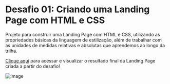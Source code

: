 # Desafio 01: Criando uma Landing Page com HTML e CSS

Projeto para construir uma Landing Page com HTML e CSS, utilizando as propriedades básicas da linguagem de estilização, além de trabalhar com as unidades de medidas relativas e absolutas que aprendemos ao longo da trilha.

[Clique aqui](https://rsouza13.github.io/trilha-css-desafio-01/) para acessar e visualizar o resultado final da Landing Page criada a partir do desafio!

![image](https://user-images.githubusercontent.com/55519539/183538055-6cce606c-7d1d-4d15-a4be-ffeb5b37c956.png)